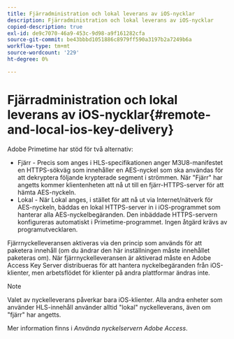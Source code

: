 ```yaml
---
title: Fjärradministration och lokal leverans av iOS-nycklar
description: Fjärradministration och lokal leverans av iOS-nycklar
copied-description: true
exl-id: de9c7070-46a9-453c-9d98-a9f161282cfa
source-git-commit: be43bbbd1051886c8979ff590a3197b2a7249b6a
workflow-type: tm+mt
source-wordcount: '229'
ht-degree: 0%

---
```


# Fjärradministration och lokal leverans av iOS-nycklar{#remote-and-local-ios-key-delivery}

Adobe Primetime har stöd för två alternativ:

* Fjärr - Precis som anges i HLS-specifikationen anger M3U8-manifestet en HTTPS-sökväg som innehåller en AES-nyckel som ska användas för att dekryptera följande krypterade segment i strömmen. När &quot;Fjärr&quot; har angetts kommer klientenheten att nå ut till en fjärr-HTTPS-server för att hämta AES-nyckeln.
* Lokal - När Lokal anges, i stället för att nå ut via Internet/nätverk för AES-nyckeln, bäddas en lokal HTTPS-server in i iOS-programmet som hanterar alla AES-nyckelbegäranden. Den inbäddade HTTPS-servern konfigureras automatiskt i Primetime-programmet. Ingen åtgärd krävs av programutvecklaren.

Fjärrnyckelleveransen aktiveras via den princip som används för att paketera innehåll (om du ändrar den här inställningen måste innehållet paketeras om). När fjärrnyckelleveransen är aktiverad måste en Adobe Access Key Server distribueras för att hantera nyckelbegäranden från iOS-klienter, men arbetsflödet för klienter på andra plattformar ändras inte.

>[!NOTE]
>
>Valet av nyckelleverans påverkar bara iOS-klienter. Alla andra enheter som använder HLS-innehåll använder alltid &quot;lokal&quot; nyckelleverans, även om &quot;fjärr&quot; har angetts.

Mer information finns i *Använda nyckelservern Adobe Access*.
